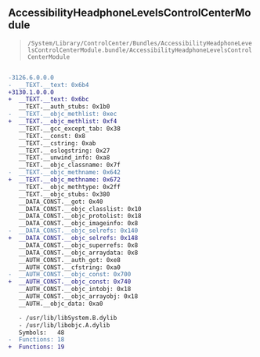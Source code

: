 ## AccessibilityHeadphoneLevelsControlCenterModule

> `/System/Library/ControlCenter/Bundles/AccessibilityHeadphoneLevelsControlCenterModule.bundle/AccessibilityHeadphoneLevelsControlCenterModule`

```diff

-3126.6.0.0.0
-  __TEXT.__text: 0x6b4
+3130.1.0.0.0
+  __TEXT.__text: 0x6bc
   __TEXT.__auth_stubs: 0x1b0
-  __TEXT.__objc_methlist: 0xec
+  __TEXT.__objc_methlist: 0xf4
   __TEXT.__gcc_except_tab: 0x38
   __TEXT.__const: 0x8
   __TEXT.__cstring: 0xab
   __TEXT.__oslogstring: 0x27
   __TEXT.__unwind_info: 0xa8
   __TEXT.__objc_classname: 0x7f
-  __TEXT.__objc_methname: 0x642
+  __TEXT.__objc_methname: 0x672
   __TEXT.__objc_methtype: 0x2ff
   __TEXT.__objc_stubs: 0x380
   __DATA_CONST.__got: 0x40
   __DATA_CONST.__objc_classlist: 0x10
   __DATA_CONST.__objc_protolist: 0x18
   __DATA_CONST.__objc_imageinfo: 0x8
-  __DATA_CONST.__objc_selrefs: 0x140
+  __DATA_CONST.__objc_selrefs: 0x148
   __DATA_CONST.__objc_superrefs: 0x8
   __DATA_CONST.__objc_arraydata: 0x8
   __AUTH_CONST.__auth_got: 0xe8
   __AUTH_CONST.__cfstring: 0xa0
-  __AUTH_CONST.__objc_const: 0x700
+  __AUTH_CONST.__objc_const: 0x740
   __AUTH_CONST.__objc_intobj: 0x18
   __AUTH_CONST.__objc_arrayobj: 0x18
   __AUTH.__objc_data: 0xa0

   - /usr/lib/libSystem.B.dylib
   - /usr/lib/libobjc.A.dylib
   Symbols:   48
-  Functions: 18
+  Functions: 19
 

```
